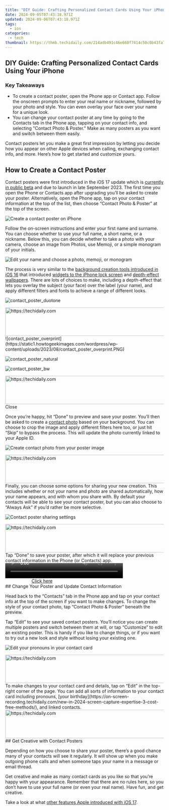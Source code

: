 ```yaml
---
title: "DIY Guide: Crafting Personalized Contact Cards Using Your iPhone"
date: 2024-09-05T07:43:18.971Z
updated: 2024-09-06T07:43:18.971Z
tags:
  - ios
categories:
  - tech
thumbnail: https://thmb.techidaily.com/214adb491c46e660f7414c50c0b43fa707653a1bb501fab4eb3e1c0ad873052e.jpg
---
```


## DIY Guide: Crafting Personalized Contact Cards Using Your iPhone

### Key Takeaways

* To create a contact poster, open the Phone app or Contact app. Follow the onscreen prompts to enter your real name or nickname, followed by your photo and style. You can even overlay your face over your name for a unique look.
* You can change your contact poster at any time by going to the Contacts tab in the Phone app, tapping on your contact info, and selecting "Contact Photo & Poster." Make as many posters as you want and switch between them easily.

 Contact posters let you make a great first impression by letting you decide how you appear on other Apple devices when calling, exchanging contact info, and more. Here’s how to get started and customize yours.

##  How to Create a Contact Poster

 Contact posters were first introduced in the iOS 17 update which is [currently in public beta](https://video-screen-grab.techidaily.com/updated-crafting-conversations-that-captivate-google-meet-edition-for-2024/) and due to launch in late September 2023\. The first time you open the Phone or Contacts app after upgrading you’ll be asked to create your poster. Alternatively, open the Phone app, tap on your contact information at the top of the list, then choose “Contact Photo & Poster” at the top of the screen.

![Create a contact poster on iPhone](https://static1.howtogeekimages.com/wordpress/wp-content/uploads/2023/08/create_contact_poster.jpg) 

 Follow the on-screen instructions and enter your first name and surname. You can choose whether to use your full name, a short name, or a nickname. Below this, you can decide whether to take a photo with your camera, choose an image from Photos, use Memoji, or a simple monogram of your initials.

![Edit your name and choose a photo, memoji, or monogram](https://static1.howtogeekimages.com/wordpress/wp-content/uploads/2023/08/edit_contact_poster.jpg) 

 The process is very similar to the [background creation tools introduced in iOS 16](https://fox-blue.techidaily.com/new-essential-tips-for-creating-videos-with-windows-8-moviemaker-for-2024/) that introduced [widgets to the iPhone lock screen](https://youtube-sure.techidaily.com/24-how-much-wealth-can-you-generate-on-youtube-using-cpm/) and [depth-effect wallpapers](https://network-issues.techidaily.com/enhancing-gameplay-fixing-civ-5-crashes/). There are lots of choices to make, including a depth-effect that lets you overlay the subject (your face) over the label (your name), and apply different filters and fonts to achieve a range of different looks.

![contact_poster_duotone](https://static1.howtogeekimages.com/wordpress/wp-content/uploads/2023/08/contact_poster_duotone.PNG) 

<!-- affiliate ads begin -->
<a href="https://imp.i357552.net/c/5597632/1006793/11832" target="_top" id="1006793">
  <img src="//a.impactradius-go.com/display-ad/11832-1006793" border="0" alt="https://techidaily.com" width="728" height="90"/>
</a>
<img height="0" width="0" src="https://imp.i357552.net/i/5597632/1006793/11832" style="position:absolute;visibility:hidden;" border="0" />
<!-- affiliate ads end -->
![contact_poster_overprint](https://static1.howtogeekimages.com/wordpress/wp-content/uploads/2023/08/contact_poster_overprint.PNG) 

![contact_poster_natural](https://static1.howtogeekimages.com/wordpress/wp-content/uploads/2023/08/contact_poster_natural.PNG) 

![contact_poster_bw](https://static1.howtogeekimages.com/wordpress/wp-content/uploads/2023/08/contact_poster_bw.PNG) 

<!-- affiliate ads begin -->
<a href="https://malaysia-healthcare-travel-council.pxf.io/c/5597632/1557747/17382" target="_top" id="1557747">
  <img src="//a.impactradius-go.com/display-ad/17382-1557747" border="0" alt="https://techidaily.com" width="728" height="90"/>
</a>
<img height="0" width="0" src="https://malaysia-healthcare-travel-council.pxf.io/i/5597632/1557747/17382" style="position:absolute;visibility:hidden;" border="0" />
<!-- affiliate ads end -->
Close 

 Once you’re happy, hit “Done” to preview and save your poster. You’ll then be asked to create a [contact photo](https://extra-hints.techidaily.com/is-av1-the-clear-winner-against-vp9/) based on your background. You can choose to crop the image and apply different filters here too, or just hit “Skip” to bypass the process. This will update the photo currently linked to your Apple ID.

![Create contact photo from your poster image](https://static1.howtogeekimages.com/wordpress/wp-content/uploads/2023/08/contact_photo.PNG) 

<!-- affiliate ads begin -->
<a href="https://versadesk.pxf.io/c/5597632/1815678/21290" target="_top" id="1815678">
  <img src="//a.impactradius-go.com/display-ad/21290-1815678" border="0" alt="https://techidaily.com" width="728" height="90"/>
</a>
<img height="0" width="0" src="https://versadesk.pxf.io/i/5597632/1815678/21290" style="position:absolute;visibility:hidden;" border="0" />
<!-- affiliate ads end -->
 Finally, you can choose some options for sharing your new creation. This includes whether or not your name and photo are shared automatically, how your name appears, and with whom you share with. By default your contacts will be able to see your contact poster, but you can also choose to “Always Ask” if you’d rather be more selective.

![Contact poster sharing settings](https://static1.howtogeekimages.com/wordpress/wp-content/uploads/2023/08/sharing_settings.jpg) 

<!-- affiliate ads begin -->
<a href="https://appsumo.8odi.net/c/5597632/2137380/7443" target="_top" id="2137380">
  <img src="//a.impactradius-go.com/display-ad/7443-2137380" border="0" alt="https://techidaily.com" width="728" height="90"/>
</a>
<img height="0" width="0" src="https://appsumo.8odi.net/i/5597632/2137380/7443" style="position:absolute;visibility:hidden;" border="0" />
<!-- affiliate ads end -->
 Tap “Done” to save your poster, after which it will replace your previous contact information in the Phone (or Contacts) app.

<!-- affiliate ads begin -->
<span id="1936838">
					<video width="374" height="48" style="cursor:pointer"
           poster="//a.impactradius-go.com/display-clicktoplayimage/1936838.png"
           onclick="if(!this.playClicked){this.play();this.setAttribute('controls',true);this.playClicked=true;}">
	   <source src="//a.impactradius-go.com/display-ad/18409-1936838">
	   <img src="//a.impactradius-go.com/display-clicktoplayimage/1936838.png" style="border: none; height: 100%; width: 100%; object-fit: contain">
	</video>
	<div style="width:234px;text-align:center"><a href="javascript:window.open(decodeURIComponent('https%3A%2F%2Fcoinrule.sjv.io%2Fc%2F5597632%2F1936838%2F18409'), '_blank');void(0);">Click here</a></div>
</span>
<img height="0" width="0" src="https://imp.pxf.io/i/5597632/1936838/18409" style="position:absolute;visibility:hidden;" border="0" />
<!-- affiliate ads end -->
##  Change Your Poster and Update Contact Information

 Head back to the “Contacts” tab in the Phone app and tap on your contact info at the top of the screen if you want to make changes. To change the style of your contact photo, tap “Contact Photo & Poster” beneath the preview.

 Tap “Edit” to see your saved contact posters. You’ll notice you can create multiple posters and switch between them at will, or tap “Customize” to edit an existing poster. This is handy if you like to change things, or if you want to try out a new look and style without losing your existing one.

![Edit your pronouns in your contact card](https://static1.howtogeekimages.com/wordpress/wp-content/uploads/2023/08/pronouns_contact.jpg) 

<!-- affiliate ads begin -->
<a href="https://aligracehair.sjv.io/c/5597632/2047366/19272" target="_top" id="2047366">
  <img src="//a.impactradius-go.com/display-ad/19272-2047366" border="0" alt="https://techidaily.com" width="728" height="90"/>
</a>
<img height="0" width="0" src="https://aligracehair.sjv.io/i/5597632/2047366/19272" style="position:absolute;visibility:hidden;" border="0" />
<!-- affiliate ads end -->
 To make changes to your contact card and details, tap on “Edit” in the top-right corner of the page. You can add all sorts of information to your contact card including pronouns, [your birthday](https://on-screen-recording.techidaily.com/new-in-2024-screen-capture-expertise-3-cost-free-methods/), and linked contacts.

<!-- affiliate ads begin -->
<a href="https://aligracehair.sjv.io/c/5597632/1896532/19272" target="_top" id="1896532">
  <img src="//a.impactradius-go.com/display-ad/19272-1896532" border="0" alt="https://techidaily.com" width="728" height="90"/>
</a>
<img height="0" width="0" src="https://aligracehair.sjv.io/i/5597632/1896532/19272" style="position:absolute;visibility:hidden;" border="0" />
<!-- affiliate ads end -->
##  Get Creative with Contact Posters

 Depending on how you choose to share your poster, there’s a good chance many of your contacts will see it regularly. It will show up when you make outgoing phone calls and when someone taps your name in a message or email thread.

 Get creative and make as many contact cards as you like so that you’re happy with your appearance. Remember that there are no rules here, so you don’t have to use your full name (or even your real name). Have fun, and get creative.

 Take a look at what [other features Apple introduced with iOS 17](https://tech-haven.techidaily.com/assessing-data-protection-risks-in-using-chatgpt-technology/).

<ins class="adsbygoogle"
     style="display:block"
     data-ad-format="autorelaxed"
     data-ad-client="ca-pub-7571918770474297"
     data-ad-slot="1223367746"></ins>



<ins class="adsbygoogle"
     style="display:block"
     data-ad-client="ca-pub-7571918770474297"
     data-ad-slot="8358498916"
     data-ad-format="auto"
     data-full-width-responsive="true"></ins>


